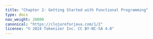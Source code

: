```yaml
---
title: "Chapter 2: Getting Started with Functional Programming"
type: docs
nav_weight: 20000
canonical: "https://clojureforjava.com/1/2"
license: "© 2024 Tokenizer Inc. CC BY-NC-SA 4.0"
---
```

